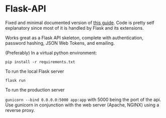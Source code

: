 # Flask-API

Fixed and minimal documented version of [this guide](https://dev.to/paurakhsharma/series/3672). Code is pretty self explanatory since most of it is handled by Flask and its extensions.

Works great as a Flask API skeleton, complete with authentication, password hashing, JSON Web Tokens, and emailing.

(Preferably) In a virtual python environment:

`pip install -r requirements.txt`

To run the local Flask server

`flask run`

To run the production server

`gunicorn --bind 0.0.0.0:5000 app:app` with 5000 being the port of the api. Use gunicorn in conjunction with the web server (Apache, NGINX) using a reverse proxy.